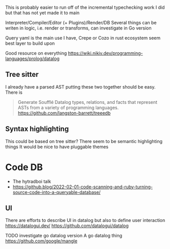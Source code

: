 This is probably easier to run off of the incremental typechecking work I did but that has not yet made it to main

Interpreter/Compiler/Editor (+ Plugins)/Render/DB
Several things can be writen in logic, i.e. render or transforms, can investigate in Go version

Query yaml is the main use I have, Crepe or Cozo in rust ecosystem seem best layer to build upon

Good resource on everything https://wiki.nikiv.dev/programming-languages/prolog/datalog

## Tree sitter
I already have a parsed AST putting these two together should be easy.
There is

> Generate Soufflé Datalog types, relations, and facts that represent ASTs from a variety of programming languages.
https://github.com/langston-barrett/treeedb

## Syntax highlighting
This could be based on tree sitter?
There seem to be semantic highlighting things It would be nice to have pluggable themes

# Code DB
- The hytradboi talk
- https://github.blog/2022-02-01-code-scanning-and-ruby-turning-source-code-into-a-queryable-database/

## UI
There are efforts to describe UI in datalog but also to define user interaction
https://datalogui.dev/
https://github.com/datalogui/datalog

TODO investigate go datalog version
A go datalog thing
https://github.com/google/mangle

